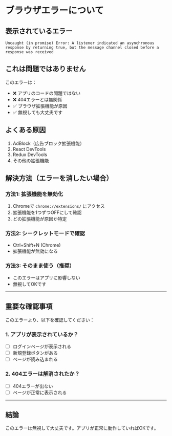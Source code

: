 # ブラウザエラーについて

## 表示されているエラー
```
Uncaught (in promise) Error: A listener indicated an asynchronous response by returning true, but the message channel closed before a response was received
```

## これは問題ではありません

このエラーは：
- ❌ アプリのコードの問題ではない
- ❌ 404エラーとは無関係
- ✅ ブラウザ拡張機能が原因
- ✅ 無視しても大丈夫です

## よくある原因
1. AdBlock（広告ブロック拡張機能）
2. React DevTools
3. Redux DevTools
4. その他の拡張機能

## 解決方法（エラーを消したい場合）

### 方法1: 拡張機能を無効化
1. Chromeで `chrome://extensions/` にアクセス
2. 拡張機能を1つずつOFFにして確認
3. どの拡張機能が原因か特定

### 方法2: シークレットモードで確認
- Ctrl+Shift+N (Chrome)
- 拡張機能が無効になる

### 方法3: そのまま使う（推奨）
- このエラーはアプリに影響しない
- 無視してOKです

---

## 重要な確認事項

このエラーより、以下を確認してください：

### 1. アプリが表示されているか？
- [ ] ログインページが表示される
- [ ] 新規登録ボタンがある
- [ ] ページが読み込まれる

### 2. 404エラーは解消されたか？
- [ ] 404エラーが出ない
- [ ] ページが正常に表示される

---

## 結論
このエラーは無視して大丈夫です。アプリが正常に動作していればOKです。

